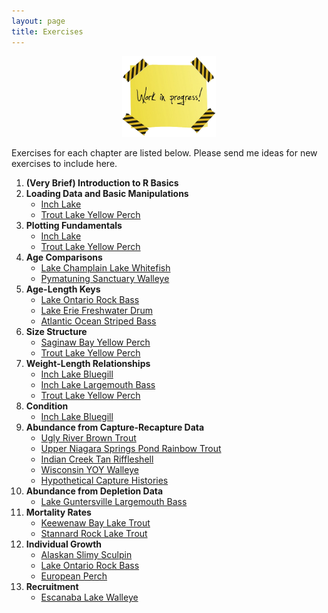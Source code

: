 ```yaml
---
layout: page
title: Exercises
---
```


<div style="width=auto; max-width:300px; margin-left:auto; margin-right:auto;text-align:center">
  <img src="../img/work-in-progress.png" alt="Work In Progress" width="50%">
</div>

Exercises for each chapter are listed below.  Please send me ideas for new exercises to include here.

1. **(Very Brief) Introduction to R Basics**
1. **Loading Data and Basic Manipulations**
    * [Inch Lake](https://fishr-core-team.github.io/fishR/teaching/posts/2019-3-8_Wrangling_Inch/)
    * [Trout Lake Yellow Perch](https://fishr-core-team.github.io/fishR/teaching/posts/2019-3-8_Wrangling_YPerchTL/)
1. **Plotting Fundamentals**
    * [Inch Lake](https://fishr-core-team.github.io/fishR/teaching/posts/2019-3-8_Graphing_Inch/)
    * [Trout Lake Yellow Perch](https://fishr-core-team.github.io/fishR/teaching/posts/2019-3-8_Graphing_YPerchTL/)
1. **Age Comparisons**
    * [Lake Champlain Lake Whitefish](https://fishr-core-team.github.io/fishR/teaching/posts/2019-3-8_AgeComparisons_LCWhitefish/)
    * [Pymatuning Sanctuary Walleye](https://fishr-core-team.github.io/fishR/teaching/posts/2022-12-19_AgeComp_WalleyePS/)
1. **Age-Length Keys**
    * [Lake Ontario Rock Bass](https://fishr-core-team.github.io/fishR/teaching/posts/2019-3-8_ALK_RockBassLO/)
    * [Lake Erie Freshwater Drum](https://fishr-core-team.github.io/fishR/teaching/posts/2019-3-8_ALK_FWDrumLE2/)
    * [Atlantic Ocean Striped Bass](https://fishr-core-team.github.io/fishR/teaching/posts/2019-3-8_ALK_StripedBass/)
1. **Size Structure**
    * [Saginaw Bay Yellow Perch](https://fishr-core-team.github.io/fishR/teaching/posts/2022-12-19_SizeStrux_YPerchSB1/)
    * [Trout Lake Yellow Perch](https://fishr-core-team.github.io/fishR/teaching/posts/2019-3-8_SizeStruxYPerchTL/)
1. **Weight-Length Relationships**
    * [Inch Lake Bluegill](https://fishr-core-team.github.io/fishR/teaching/posts/2019-3-8_WLBluegill_Inch/)
    * [Inch Lake Largemouth Bass](https://fishr-core-team.github.io/fishR/teaching/posts/2019-3-8_WLLMB_Inch/)
    * [Trout Lake Yellow Perch](https://fishr-core-team.github.io/fishR/teaching/posts/2019-3-8_WL_YPerchTL/)
1. **Condition**
    * [Inch Lake Bluegill](https://fishr-core-team.github.io/fishR/teaching/posts/2019-3-8_Condition_BGInch/)
1. **Abundance from Capture-Recapture Data**
    * [Ugly River Brown Trout](https://fishr-core-team.github.io/fishR/teaching/posts/2019-3-8_MR_URBrownTrout/)
    * [Upper Niagara Springs Pond Rainbow Trout](https://fishr-core-team.github.io/fishR/teaching/posts/2019-3-8_MR_UNSPRainbowTrout/)
    * [Indian Creek Tan Riffleshell](https://fishr-core-team.github.io/fishR/teaching/posts/2019-3-8_MR_TanRiffleshell/)
    * [Wisconsin YOY Walleye](https://fishr-core-team.github.io/fishR/teaching/posts/2019-3-8_MR_WIYOYWalleye/)
    * [Hypothetical Capture Histories](MarkRecap_HypotheticalCapHist.html)
1. **Abundance from Depletion Data**
    * [Lake Guntersville Largemouth Bass](https://fishr-core-team.github.io/fishR/teaching/posts/2019-3-8_Depletion_LGLargemouth/)
1. **Mortality Rates**
    * [Keewenaw Bay Lake Trout](https://fishr-core-team.github.io/fishR/teaching/posts/2019-3-8_Mortality_LSKBLakeTrout/)
    * [Stannard Rock Lake Trout](https://fishr-core-team.github.io/fishR/teaching/posts/2019-3-8_Mortality_LSSRLakeTrout/)
1. **Individual Growth**
    * [Alaskan Slimy Sculpin](https://fishr-core-team.github.io/fishR/teaching/posts/2019-3-8_Growth_Sculpin/)
    * [Lake Ontario Rock Bass](https://fishr-core-team.github.io/fishR/teaching/posts/2019-3-8_Growth_RockBassLO/)
    * [European Perch](https://fishr-core-team.github.io/fishR/teaching/posts/2019-3-8_Growth_EuroPerch/)
1. **Recruitment**
    * [Escanaba Lake Walleye](https://fishr-core-team.github.io/fishR/teaching/posts/2019-3-8_Recruitment_WalleyeEL)
